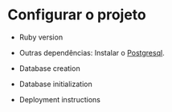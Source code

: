 # Configurar o projeto

* Ruby version

* Outras dependências:
Instalar o [Postgresql](https://www.postgresql.org/download/).

* Database creation

* Database initialization

* Deployment instructions
